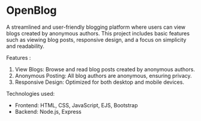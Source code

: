 # OpenBlog
A streamlined and user-friendly blogging platform where users can view blogs created by anonymous authors. This project includes basic features such as viewing blog posts, responsive design, and a focus on simplicity and readability.

Features :
1. View Blogs: Browse and read blog posts created by anonymous authors.
2. Anonymous Posting: All blog authors are anonymous, ensuring privacy.
3. Responsive Design: Optimized for both desktop and mobile devices.

Technologies used: 
- Frontend: HTML, CSS, JavaScript, EJS, Bootstrap
- Backend: Node.js, Express

